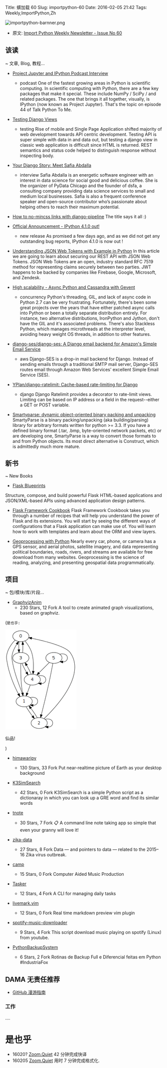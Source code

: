 Title: 蠎加载 60
Slug: importpython-60
Date: 2016-02-05 21:42
Tags: Weekly,ImportPython,Zh

![importpython-barnner.png](http://zoomq.qiniudn.com/ZQCollection/snap/importpython-barnner.png?imageView2/2/h/210)


- 原文: [Import Python Weekly Newsletter - Issue No 60](http://importpython.com/newsletter/no/60/)

## 该读
~ 文章, Blog, 教程...


- [Project Jupyter and IPython Podcast Interview](https://talkpython.fm/episodes/show/44/project-jupyter-and-ipython)
    + podcast
One of the fastest growing areas in Python is scientific computing. In scientific computing with Python, there are a few key packages that make it special. These include NumPy / SciPy / and related packages. The one that brings it all together, visually, is IPython (now known as Project Jupyter). That's the topic on episode 44 of Talk Python To Me.

- [Testing Django Views](http://kracekumar.com/post/138492827565)
    + testing
Rise of mobile and Single Page Application shifted majority of web development towards API centric development. Testing API is super simple with data in and data out, but testing a django view in classic web application is difficult since HTML is returned. REST semantics and status code helped to distinguish response without inspecting body.

- [Your Django Story: Meet Safia Abdalla](http://blog.djangogirls.org/post/138480005403)
    + interview
Safia Abdalla is an energetic software engineer with an interest in data science for social good and delicious coffee. She is the organizer of PyData Chicago and the founder of dsfa, a consulting company providing data science services to small and medium local businesses. Safia is also a frequent conference speaker and open-source contributor who’s passionate about helping others to reach their maximum potential.

- [How to no-mincss links with django-pipeline](http://www.peterbe.com/plog/how-to-no-mincss-links-with-django-pipeline)
The title says it all :)

- [Official Announcement - IPython 4.1.0 out!](https://mail.scipy.org/pipermail/ipython-dev/2016-February/017056.html)
    + new release
As promised a few days ago, and as we did not get any outstanding bug reports, IPython 4.1.0 is now out !

- [Understanding JSON Web Tokens with Example in Python](http://blog.apcelent.com/json-web-token-tutorial-example-python.html)
In this article we are going to learn about securing our REST API with JSON Web Tokens. JSON Web Tokens are an open, industry standard RFC 7519 method for representing claims securely between two parties. JWT happens to be backed by companies like Firebase, Google, Microsoft, and Zendesk.

- [High scalability - Async Python and Cassandra with Gevent](http://rustyrazorblade.com/2016/02/async-python-and-cassandra-with-gevent/)
    + concurrency
Python's threading, GIL, and lack of async code in Python 2.7 can be very frustrating. Fortunately, there's been some great projects over the years that have either patched async calls into Python or been a totally separate distribution entirely. For instance, two alternative distributions, IronPython and Jython, don't have the GIL and it's associated problems. There's also Stackless Python, which manages microthreads at the interpreter level, avoiding heavy weight OS threads, in addition to other features.

- [django-ses/django-ses: A Django email backend for Amazon's Simple Email Service](https://github.com/django-ses/django-ses)
    + aws
Django-SES is a drop-in mail backend for Django. Instead of sending emails through a traditional SMTP mail server, Django-SES routes email through Amazon Web Services' excellent Simple Email Service (SES).

- [YPlan/django-ratelimit: Cache-based rate-limiting for Django](https://github.com/YPlan/django-ratelimit)
    + django
Django Ratelimit provides a decorator to rate-limit views. Limiting can be based on IP address or a field in the request--either a GET or POST variable.

- [Smartyparse: dynamic object-oriented binary packing and unpacking](https://github.com/Muterra/py_smartyparse)
SmartyParse is a binary packing/unpacking (aka building/parsing) library for arbitrary formats written for python >= 3.3. If you have a defined binary format (.tar, .bmp, byte-oriented network packets, etc) or are developing one, SmartyParse is a way to convert those formats to and from Python objects. Its most direct alternative is Construct, which is admittedly much more mature. 


## 新书
~ New Books

- [Flask Blueprints](http://importpython.com/books/520/flask-blueprints/)

Structure, compose, and build powerful Flask HTML-based applications and JSON/XML-based APIs using advanced application design patterns.

- [Flask Framework Cookbook](http://importpython.com/books/447/flask-framework-cookbook/)
Flask Framework Cookbook takes you through a number of recipes that will help you understand the power of Flask and its extensions. You will start by seeing the different ways of configurations that a Flask application can make use of. You will learn how to work with templates and learn about the ORM and view layers.

- [Geoprocessing with Python](http://importpython.com/books/526/geoprocessing-with-python/)
Nearly every car, phone, or camera has a GPS sensor, and aerial photos, satellite imagery, and data representing political boundaries, roads, rivers, and streams are available for free download from many websites. Geoprocessing is the science of reading, analyzing, and presenting geospatial data programmatically.


## 项目
~ 包/模块/库/片段...



- [GraphvizAnim](https://github.com/mapio/GraphvizAnim)
    - 230 Stars, 12 Fork
A tool to create animated graph visualizations, based on graphviz.

(`是也乎:`

![dfv.gif](https://github.com/mapio/GraphvizAnim/raw/master/examples/dfv.gif)

仙品!

)


- [himawaripy](https://github.com/boramalper/himawaripy)
    - 130 Stars, 33 Fork
Put near-realtime picture of Earth as your desktop background

- [K3SimSearch](https://github.com/BichengLUO/K3SimSearch)
    - 42 Stars, 0 Fork
K3SimSearch is a simple Python script as a dictionaray in which you can look up a GRE word and find its similar words

- [tnote](https://github.com/prodicus/tnote)
    - 30 Stars, 7 Fork
:clipboard: A command line note taking app so simple that even your granny will love it!

- [zika-data](https://github.com/BuzzFeedNews/zika-data)
    - 27 Stars, 8 Fork
Data — and pointers to data — related to the 2015–16 Zika virus outbreak.

- [camp](https://github.com/mpdehaan/camp)
    - 15 Stars, 0 Fork
Computer Aided Music Production

- [Tasker](https://github.com/t0mj/Tasker)
    - 12 Stars, 4 Fork
A CLI for managing daily tasks

- [livemark.vim](https://github.com/miyakogi/livemark.vim)
    - 12 Stars, 0 Fork
Real time markdown preview vim plugin

- [spotify-music-downloader](https://github.com/xfilipe/spotify-music-downloader)
    - 9 Stars, 4 Fork
This script download music playing on spotify (Linux) from youtube.

- [PythonBackupSystem](https://github.com/msfidelis/PythonBackupSystem)
    - 6 Stars, 2 Fork
Rotinas de Backup Full e Diferencial feitas em Python #IndustriaFox


## DAMA 无责任推荐

- [GitHub 漫游指南](https://github.com/phodal/github-roam)

### 工作

....


# 是也乎

- 16020? [Zoom.Quiet](http://zoomquiet.io) 42 分钟完成快译
- 160205 [Zoom.Quiet](http://zoomquiet.io) 用时 7 分钟完成格式化.


